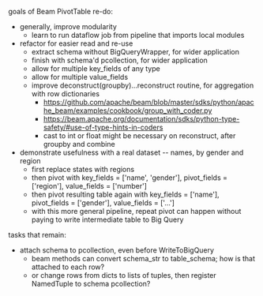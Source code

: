 goals of Beam PivotTable re-do:
- generally, improve modularity
  - learn to run dataflow job from pipeline that imports local modules
- refactor for easier read and re-use
  - extract schema without BigQueryWrapper, for wider application
  - finish with schema'd pcollection, for wider application
  - allow for multiple key_fields of any type
  - allow for multiple value_fields
  - improve deconstruct(groupby)...reconstruct routine, for aggregation with row dictionaries
    - <https://github.com/apache/beam/blob/master/sdks/python/apache_beam/examples/cookbook/group_with_coder.py>
    - <https://beam.apache.org/documentation/sdks/python-type-safety/#use-of-type-hints-in-coders>
    - cast to int or float might be necessary on reconstruct, after groupby and combine
- demonstrate usefulness with a real dataset -- names, by gender and region
  - first replace states with regions
  - then pivot with key_fields = ['name', 'gender'], pivot_fields = ['region'], value_fields = ['number'] 
  - then pivot resulting table again with key_fields = ['name'], pivot_fields = ['gender'], value_fields = ['...']
  - with this more general pipeline, repeat pivot can happen without paying to write intermediate table to Big Query

tasks that remain:
- attach schema to pcollection, even before WriteToBigQuery
  - beam methods can convert schema_str to table_schema; how is that attached to each row?
  - or change rows from dicts to lists of tuples, then register NamedTuple to schema pcollection?
